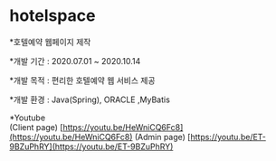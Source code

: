 # hotelspace

*호텔예약 웹페이지 제작

*개발 기간 : 2020.07.01 ~ 2020.10.14 

*개발 목적 : 편리한 호텔예약 웹 서비스 제공

*개발 환경 : Java(Spring), ORACLE ,MyBatis

*Youtube  
(Client page) [https://youtu.be/HeWniCQ6Fc8](https://youtu.be/HeWniCQ6Fc8)
(Admin page) [https://youtu.be/ET-9BZuPhRY](https://youtu.be/ET-9BZuPhRY)
